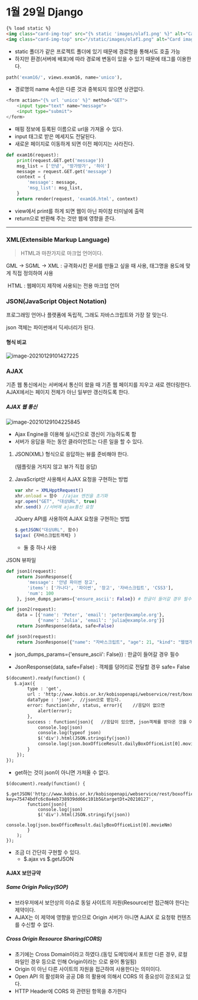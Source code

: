 # 1월 29일 Django



```html
{% load static %}
<img class="card-img-top" src="{% static 'images/olaf1.png' %}" alt="Card image" style="width:100%">
<img class="card-img-top" src="/static/images/olaf1.png" alt="Card image" style="width:100%">
```

- static 폴더가 같은 프로젝트 폴더에 있기 때문에 경로명을 통해서도 호출 가능
- 하지만 환경(서버에 배포)에 따라 경로에 변동이 있을 수 있기 때문에 태그를 이용한다.



```python
path('exam16/', views.exam16, name='unico'),
```

- 경로명의 name 속성은 다른 것과 중복되지 않으면 상관없다.

```python
<form action="{% url 'unico' %}" method="GET">
	<input type="text" name="message">
    <input type="submit">
</form>
```

- 매핑 정보에 등록된 이름으로 url을 가져올 수 있다.
- input 태그로 받은 메세지도 전달된다.
- 새로운 페이지로 이동하게 되면 이전 페이지는 사라진다.



```python
def exam16(request):
    print(request.GET.get('message'))
    msg_list = ['안녕', '방가방가', '하이']
    message = request.GET.get('message')
    context = {
        'message': message,
        'msg_list': msg_list,
    }
    return render(request, 'exam16.html', context)
```

- view에서 print를 하게 되면 웹이 아닌 파이참 터미널에 출력
- return으로 반환해 주는 것만 웹에 영향을 준다.



---



### XML(Extensible Markup Language)

> HTML과 마찬가지로 마크업 언어이다.

GML -> SGML -> XML : 규격화시킨 문서를 만들고 싶을 때 사용, 태그명을 용도에 맞게 직접 정의하여 사용

​							HTML : 웹페이지 제작에 사용되는 전용 마크업 언어



### JSON(JavaScript Object Notation)

프로그래밍 언어나 플랫폼에 독립적, 그래도 자바스크립트와 가장 잘 맞는다.

json 객체는 파이썬에서 딕셔너리가 된다.



#### 형식 비교

![image-20210129101427225](C:\Users\dwinf\AppData\Roaming\Typora\typora-user-images\image-20210129101427225.png)



### AJAX

기존 웹 통신에서는 서버에서 통신이 왔을 때 기존 웹 페이지를 지우고 새로 렌더링한다. AJAX에서는 페이지 전체가 아닌 일부만 갱신하도록 한다.



##### AJAX 웹 통신

![image-20210129104225845](C:\Users\dwinf\AppData\Roaming\Typora\typora-user-images\image-20210129104225845.png)

- Ajax Engine을 이용해 실시간으로 갱신이 가능하도록 함
- 서버가 응답을 하는 동안 클라이언트는 다른 일을 할 수 있다.



1. JSON(XML) 형식으로 응답하는 뷰를 준비해야 한다.

   (템플릿을 거치지 않고 뷰가 직접 응답)

2. JavaScript만 사용해서 AJAX 요청을 구현하는 방법

   ```javascript
   var xhr = XMLHpptRequest()
   xhr.onload = 함수	//ajax 엔진을 초기화
   xgr.open("GET", "대상URL", true)
   xhr.send() //서버에 ajax통신 요청
   ```

   JQuery API를 사용하여 AJAX 요청을 구현하는 방법

   ```javascript
   $.getJSON("대상URL", 함수)
   $ajax( {자바스크립트객체} )
   ```

   - 둘 중 하나 사용



JSON 뷰파일

```python
def json1(request):
    return JsonResponse({
        'message': '안녕 파이썬 장고',
        'items': ['가나다', '파이썬', '장고', '자바스크립트', 'CSS3'],
        'num': 100
    }, json_dumps_params={'ensure_ascii': False}) # 한글이 들어갈 경우 필수

def json2(request):
    data = [{'name': 'Peter', 'email': 'peter@example.org'},
            {'name': 'Julia', 'email': 'julia@example.org'}]
    return JsonResponse(data, safe=False)

def json3(request):
    return JsonResponse({"name": "자바스크립트", "age": 21, "kind": "웹앱개발 전용 OOP 언어"}, json_dumps_params={'ensure_ascii': False})
```

- json_dumps_params={'ensure_ascii': False}) : 한글이 들어갈 경우 필수

- JsonResponse(data, safe=False) : 객체를 덩어리로 전달할 경우 safe= False

  

```html
$(document).ready(function() {
   $.ajax({
        type : 'get',
        url : 'http://www.kobis.or.kr/kobisopenapi/webservice/rest/boxoffice/searchDailyBoxOfficeList.json?key=75474bdfc6c0a4eb738939dd66c101b5&targetDt=20210127',
        dataType : 'json',	//json으로 받는다.
        error: function(xhr, status, error){	//응답이 없으면
            alert(error);
        },
        success : function(json){	//응답이 있으면, json객체를 받아온 것을 아규먼트로 사용
            console.log(json)
			console.log(typeof json)
            $('div').html(JSON.stringify(json))
            console.log(json.boxOfficeResult.dailyBoxOfficeList[0].movieNm)
        }
    });
});
```

- get하는 것이 json이 아니면 가져올 수 없다. 

```
$(document).ready(function() {
   $.getJSON('http://www.kobis.or.kr/kobisopenapi/webservice/rest/boxoffice/searchDailyBoxOfficeList.json?key=75474bdfc6c0a4eb738939dd66c101b5&targetDt=20210127',
        function(json){
            console.log(json)
            $('div').html(JSON.stringify(json))
            console.log(json.boxOfficeResult.dailyBoxOfficeList[0].movieNm)
        }
    );
});
```

- 조금 더 간단히 구현할 수 있다.
  - $.ajax vs $.getJSON



#### AJAX 보안규약

##### Same Origin Policy(SOP) 

- 브라우저에서 보안상의 이슈로 동일 사이트의 자원(Resource)만 접근해야 한다는 제약이다. 
- AJAX는 이 제약에 영향을 받으므로 Origin 서버가 아니면 AJAX 로 요청핚 컨텐츠를 수신할 수 없다. 

##### Cross Origin Resource Sharing(CORS)

- 초기에는 Cross Domain이라고 하였다.(동읷 도메읶에서 포트만 다른 경우, 로컬 파일인 경우 등으로 인해 Origin이라는 으로 용어 통일됨)
- Origin 이 아닌 다른 사이트의 자원을 접근하여 사용한다는 의미이다.
- Open API 의 활성화와 공공 DB 의 활용에 의해서 CORS 의 중요성이 강조되고 있다.
- HTTP Header에 CORS 와 관련된 항목을 추가한다